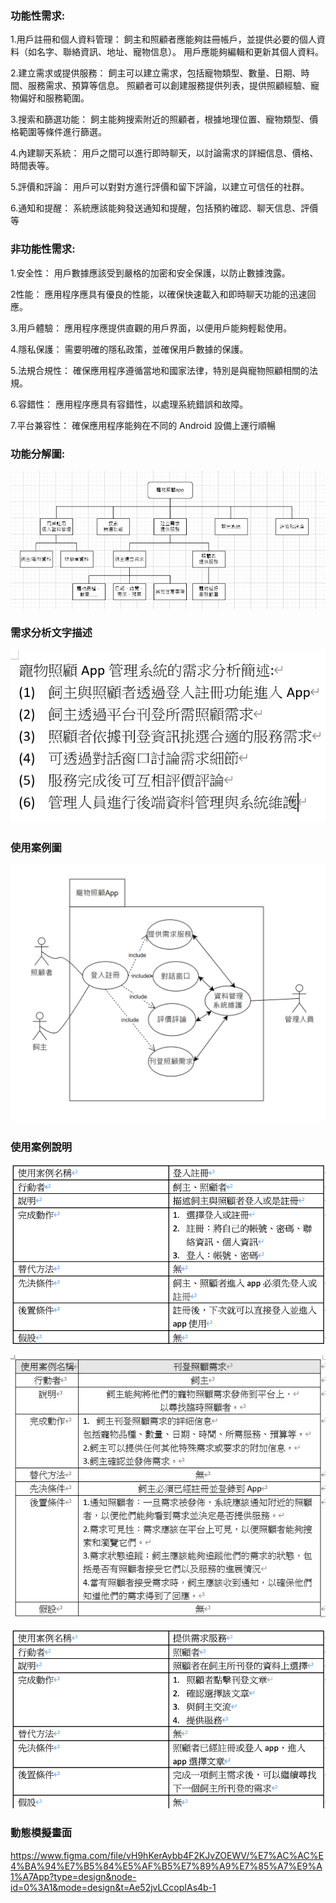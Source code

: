 ### **功能性需求:**

1.用戶註冊和個人資料管理：
飼主和照顧者應能夠註冊帳戶，並提供必要的個人資料（如名字、聯絡資訊、地址、寵物信息）。
用戶應能夠編輯和更新其個人資料。

2.建立需求或提供服務：
飼主可以建立需求，包括寵物類型、數量、日期、時間、服務需求、預算等信息。
照顧者可以創建服務提供列表，提供照顧經驗、寵物偏好和服務範圍。

3.搜索和篩選功能：
飼主能夠搜索附近的照顧者，根據地理位置、寵物類型、價格範圍等條件進行篩選。

4.內建聊天系統：
用戶之間可以進行即時聊天，以討論需求的詳細信息、價格、時間表等。

5.評價和評論：
用戶可以對對方進行評價和留下評論，以建立可信任的社群。

6.通知和提醒：
系統應該能夠發送通知和提醒，包括預約確認、聊天信息、評價等

### **非功能性需求:**

1.安全性：
用戶數據應該受到嚴格的加密和安全保護，以防止數據洩露。

2性能：
應用程序應具有優良的性能，以確保快速載入和即時聊天功能的迅速回應。

3.用戶體驗：
應用程序應提供直觀的用戶界面，以便用戶能夠輕鬆使用。

4.隱私保護：
需要明確的隱私政策，並確保用戶數據的保護。

5.法規合規性：
確保應用程序遵循當地和國家法律，特別是與寵物照顧相關的法規。

6.容錯性：
應用程序應具有容錯性，以處理系統錯誤和故障。

7.平台兼容性：
確保應用程序能夠在不同的 Android 設備上運行順暢


### **功能分解圖:**
![功能分解圖](功能分解圖.jpg)

### **需求分析文字描述**
![需求分析圖](需求分析.png)
### **使用案例圖**
![使用案例圖](diagram.png)
### **使用案例說明**

![登入註冊](登入註冊.png)

![刊登需求](刊登需求.jpg)

![需求服務](需求服務.png)

### **動態模擬畫面**
<https://www.figma.com/file/vH9hKerAybb4F2KJvZOEWV/%E7%AC%AC%E4%BA%94%E7%B5%84%E5%AF%B5%E7%89%A9%E7%85%A7%E9%A1%A7App?type=design&node-id=0%3A1&mode=design&t=Ae52jvLCcopIAs4b-1>
